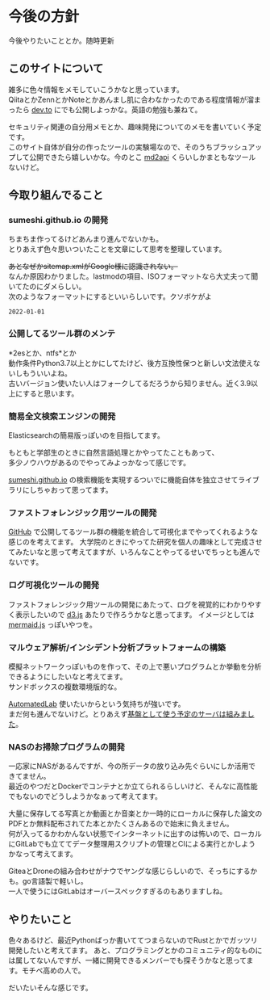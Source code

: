 # 今後の方針
今後やりたいこととか。随時更新

## このサイトについて
雑多に色々情報をメモしていこうかなと思っています。  
QiitaとかZennとかNoteとかあんまし肌に合わなかったのである程度情報が溜まったら [dev.to](https://dev.to/sumeshi) にでも公開しよっかな。英語の勉強も兼ねて。

セキュリティ関連の自分用メモとか、趣味開発についてのメモを書いていく予定です。  
このサイト自体が自分の作ったツールの実験場なので、そのうちブラッシュアップして公開できたら嬉しいかな。今のとこ [md2api](https://sumeshi.github.io/posts/md2api) くらいしかまともなツールないけど。

## 今取り組んでること
### sumeshi.github.io の開発
ちまちま作ってるけどあんまり進んでないかも。  
とりあえず色々思いついたことを文章にして思考を整理しています。

~~あとなぜかsitemap.xmlがGoogle様に認識されない。~~  
なんか原因わかりました。lastmodの項目、ISOフォーマットなら大丈夫って聞いてたのにダメらしい。  
次のようなフォーマットにするといいらしいです。クソボケがよ

```
2022-01-01
```

### 公開してるツール群のメンテ
\*2esとか、ntfs\*とか  
動作条件Python3.7以上とかにしてたけど、後方互換性保つと新しい文法使えないしもういいよね。  
古いバージョン使いたい人はフォークしてるだろうから知りません。近く3.9以上にすると思います。  

### 簡易全文検索エンジンの開発
Elasticsearchの簡易版っぽいのを目指してます。

もともと学部生のときに自然言語処理とかやってたこともあって、  
多少ノウハウがあるのでやってみよっかなって感じです。

[sumeshi.github.io](https://sumeshi.github.io) の検索機能を実現するついでに機能自体を独立させてライブラリにしちゃおって思ってます。

### ファストフォレンジック用ツールの開発
[GitHub](https://github.com/sumeshi) で公開してるツール群の機能を統合して可視化までやってくれるような感じのを考えてます。
大学院のときにやってた研究を個人の趣味として完成させてみたいなと思って考えてますが、いろんなことやってるせいでちっとも進んでないです。

### ログ可視化ツールの開発
ファストフォレンジック用ツールの開発にあたって、ログを視覚的にわかりやすく表示したいので [d3.js](https://d3js.org/) あたりで作ろうかなと思ってます。
イメージとしては [mermaid.js](https://mermaid-js.github.io/mermaid/#/) っぽいやつを。

### マルウェア解析/インシデント分析プラットフォームの構築
模擬ネットワークっぽいものを作って、その上で悪いプログラムとか挙動を分析できるようにしたいなと考えてます。  
サンドボックスの複数環境版的な。

[AutomatedLab](https://automatedlab.org/en/latest/) 使いたいからという気持ちが強いです。  
まだ何も進んでないけど。とりあえず[基盤として使う予定のサーバは組みました](https://sumeshi.github.io/posts/ideas/homebuilt-pc-2022-05)。

### NASのお掃除プログラムの開発
一応家にNASがあるんですが、今の所データの放り込み先ぐらいにしか活用できてません。  
最近のやつだとDockerでコンテナとか立てられるらしいけど、そんなに高性能でもないのでどうしようかなぁって考えてます。

大量に保存してる写真とか動画とか音楽とか一時的にローカルに保存した論文のPDFとか無料配布されてた本とかたくさんあるので始末に負えません。  
何が入ってるかわかんない状態でインターネットに出すのは怖いので、ローカルにGitLabでも立ててデータ整理用スクリプトの管理とCIによる実行とかしようかなって考えてます。  

GiteaとDroneの組み合わせがナウでヤングな感じらしいので、そっちにするかも。go言語製で軽いし。  
一人で使うにはGitLabはオーバースペックすぎるのもありますしね。

## やりたいこと
色々あるけど、最近Pythonばっか書いててつまらないのでRustとかでガッツリ開発したいと考えてます。
あと、プログラミングとかのコミュニティ的なものには属してないんですが、一緒に開発できるメンバーでも探そうかなと思ってます。モチベ高めの人で。

だいたいそんな感じです。
